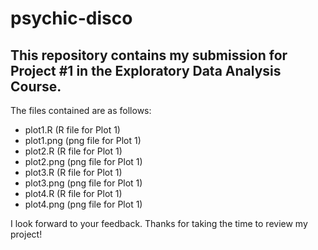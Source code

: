 # psychic-disco


## This repository contains my submission for Project #1 in the Exploratory Data Analysis Course.

The files contained are as follows:
- plot1.R (R file for Plot 1)
- plot1.png (png file for Plot 1)
- plot2.R (R file for Plot 1)
- plot2.png (png file for Plot 1)
- plot3.R (R file for Plot 1)
- plot3.png (png file for Plot 1)
- plot4.R (R file for Plot 1)
- plot4.png (png file for Plot 1)

I look forward to your feedback. Thanks for taking the time to review my project!
